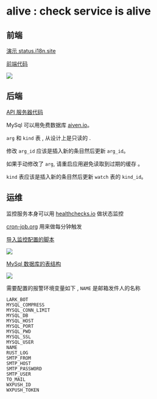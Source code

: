 [‼️]: ✏️README.mdt

# alive : check service is alive

## 前端

[演示 status.i18n.site](https://status.i18n.site)

[前端代码](https://github.com/i18n-site/status)

![](https://i-01.eu.org/2024/01/pIjGoxv.webp)

## 后端

[API 服务器代码](https://atomgit.com/3ti/rust/blob/main/aliver/README.md)

MySql 可以用免费数据库 [aiven.io](https://aiven.io)。

`arg` 和 `kind` 表 , 从设计上是只读的 .

修改 `arg_id` 应该是插入新的条目然后更新 `arg_id`。

如果手动修改了 `arg`, 请重启应用避免读取到过期的缓存 。

`kind` 表应该是插入新的条目然后更新 `watch` 表的 `kind_id`。

## 运维

监控服务本身可以用 [healthchecks.io](https://healthchecks.io) 做状态监控

[cron-job.org](https://cron-job.org) 用来做每分钟触发

[导入监控配置的脚本](https://atomgit.com/3ti/node/tree/main/alive/init)

![](https://i-01.eu.org/2024/01/TNjfnCa.webp)

[MySql 数据库的表结构](https://atomgit.com/3ti/rust/tree/main/alive/dump)

![](https://i-01.eu.org/2024/01/7mIDvw7.webp)

需要配置的报警环境变量如下 , `NAME` 是邮箱发件人的名称

```
LARK_BOT
MYSQL_COMPRESS
MYSQL_CONN_LIMIT
MYSQL_DB
MYSQL_HOST
MYSQL_PORT
MYSQL_PWD
MYSQL_SSL
MYSQL_USER
NAME
RUST_LOG
SMTP_FROM
SMTP_HOST
SMTP_PASSWORD
SMTP_USER
TO_MAIL
WXPUSH_ID
WXPUSH_TOKEN
```
